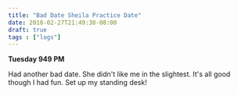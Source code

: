 ```yaml
---
title: "Bad Date Sheila Practice Date"
date: 2018-02-27T21:49:38-08:00
draft: true
tags : ["logs"]
---
```


**Tuesday 949 PM**

Had another bad date. She didn't like me in the slightest.
It's all good though I had fun. Set up my standing desk!
